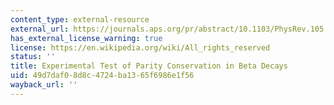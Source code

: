 ```yaml
---
content_type: external-resource
external_url: https://journals.aps.org/pr/abstract/10.1103/PhysRev.105.1413
has_external_license_warning: true
license: https://en.wikipedia.org/wiki/All_rights_reserved
status: ''
title: Experimental Test of Parity Conservation in Beta Decays
uid: 49d7daf0-8d8c-4724-ba13-65f6986e1f56
wayback_url: ''
---
```

